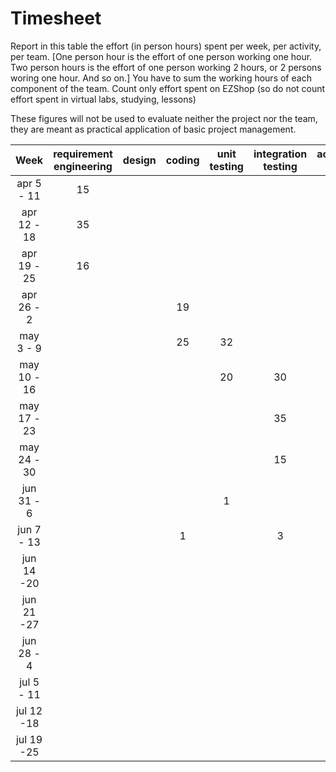 # Timesheet

Report in this table the effort (in person hours) spent per week, per activity, per team. 
[One person hour is the effort of one person working one hour.
Two person hours is the effort of one person working 2 hours, or 2 persons woring one hour. And so on.]
You have to sum the working hours of each component of the team.
Count only effort spent on EZShop (so do not count effort spent in virtual labs, studying, lessons)

These figures will not be used to evaluate neither the project nor the team, they are meant as practical application of basic project management.

| Week | requirement engineering | design | coding | unit testing | integration testing | acceptance testing | management | git maven |
|:-----------:|:--------:|:-----------:|:-----------:|:----------:|:------------:|:---------------:|:-------------:|:--------------:|
| apr 5 - 11 | 15| | | | | | | |
| apr 12 - 18| 35 | | | | | | | | 
| apr 19 - 25| 16| | | | | | | | 
| apr 26 - 2 | | |19 | | | |2 | | 
| may 3 - 9  | | |25|32  | | | | | 
| may 10 - 16| | | |20 |30 | | | | 
| may 17 - 23| | | | |35 | | 2| | 
| may 24 - 30| | | | | 15| | | | 
| jun 31 - 6 | | | | 1| |1 | | | 
| jun 7 - 13 | | |1 | |3 | | | | 
| jun 14 -20 | | | | | | | | | 
| jun 21 -27 | | | | | | | | | 
| jun 28 - 4 | | | | | | | | | 
| jul 5 - 11 | | | | | | | | | 
| jul 12 -18 | | | | | | | | |
| jul 19 -25 | | | | | | | | |

